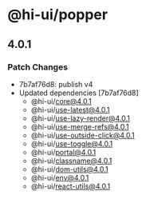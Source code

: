 # @hi-ui/popper

## 4.0.1

### Patch Changes

- 7b7af76d8: publish v4
- Updated dependencies [7b7af76d8]
  - @hi-ui/core@4.0.1
  - @hi-ui/use-latest@4.0.1
  - @hi-ui/use-lazy-render@4.0.1
  - @hi-ui/use-merge-refs@4.0.1
  - @hi-ui/use-outside-click@4.0.1
  - @hi-ui/use-toggle@4.0.1
  - @hi-ui/portal@4.0.1
  - @hi-ui/classname@4.0.1
  - @hi-ui/dom-utils@4.0.1
  - @hi-ui/env@4.0.1
  - @hi-ui/react-utils@4.0.1
